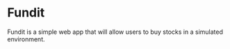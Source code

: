 # Fundit
Fundit is a simple web app that will allow users to buy stocks in a simulated environment.
